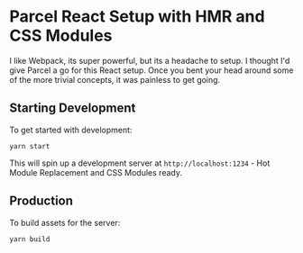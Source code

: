 # Parcel React Setup with HMR and CSS Modules
I like Webpack, its super powerful, but its a headache to setup. I thought I'd give Parcel a go for this React setup. Once you bent your head around some of the more trivial concepts, it was painless to get going.

## Starting Development
To get started with development:

```
yarn start

```
This will spin up a development server at `http://localhost:1234` - Hot Module Replacement and CSS Modules ready.

## Production

To build assets for the server:

```
yarn build

```

